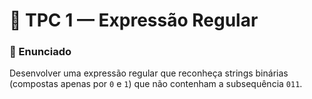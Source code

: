 # 📝 TPC 1 — Expressão Regular
### 📌 Enunciado

Desenvolver uma expressão regular que reconheça strings binárias (compostas apenas por ``0`` e ``1``) que não contenham a subsequência ``011``.
